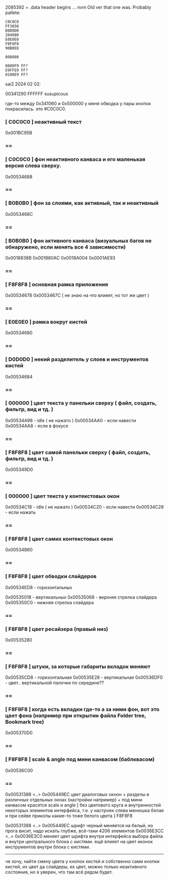 2085392 = .data header begins ... nvm Old ver that one was.
Probably pallete:

    C0C0C0
    FF3050 
    D0D0D0
    204080
    E0E0E0
    F8F8F8
    90B0E8

    808080

    0800F9 FF?
    E9FFE9 FF?
    0100E9 FF?

sai2 2024 02 02:

00341290 FFFFFF susupicous

где-то между 0x341060 и 0x500000 у меня обводка у пары кнопок покрасилась. это #C0C0C0.

### [ C0C0C0 ] неактивный текст
0x001BC95B
### ==

### [ C0C0C0 ] фон неактивного канваса и его маленькая версия слева сверху. 
0x00534688
### ==

### [ B0B0B0 ] фон за слоями, как активный, так и неактивный
0x0053468C
### ==

### [ B0B0B0 ] фон активного канваса (визуальных багов не обнаружено, если менять все 4 зависимости)
0x0018838B
0x001880AC
0x0018A004
0x0001AE93
### ==

### [ F8F8F8 ] основная рамка приложения
0x00534678 
0x0053467C ( не знаю на что влияет, но тот же цвет )
### ==

### [ E0E0E0 ] рамка вокруг кистей
0x00534680
### ==

### [ D0D0D0 ] некий разделитель у слоев и инструментов кистей
0x00534684
### ==


### [ 000000 ] цвет текста у панельки сверху ( файл, создать, фильтр, вид и тд. )
0x00534A98 - idle ( не нажато )
0x00534AA0 - если навести 
0x00534AA8 - если в фокусе
### ==

### [ F8F8F8 ] цвет самой панельки сверху ( файл, создать, фильтр, вид и тд. )
0x005349D0
### ==


### [ 000000 ] цвет текста у контекстовых окон
0x00534C18 - idle ( не нажато )
0x00534C20 - если навести
0x00534C28 - если нажать
### ==

### [ F8F8F8 ] цвет самих контекстовых окон
0x00534B60
### ==

### [ F8F8F8 ] цвет обводки слайдеров
0x00534ED8 - горизонтальных


0x00535018 - вертикальных
0x00535068 - верхняя стрелка слайдера
0x005350C0 - нижняя стрелка слайдера

### ==

### [ F8F8F8 ] цвет ресайзера (правый низ)
0x00535280
### ==


### [ F8F8F8 ] штуки, за которые габариты вкладок меняют
0x00535CD8 - горизонтальная
0x00535E28 - вертикальная
0x00536DF0 - цвет.. вертикальной палочки по середине??
### ==

### [ F8F8F8 ] когда есть вкладки где-то а за ними фон, вот это цвет фона (например при открытии файла Folder tree, Bookmark tree)
0x005370D0
### ==

### [ F8F8F8 ] scale & angle под мини канвасом (баблквасом)
0x00536C00
### ==

0x00531388 <..> 0x005449EC цвет диалоговых окнон + разделы в различных отдельных окнах (настройки например) + под мини канвасом красятся scale и angle [ без цветового круга и внутренностей некоторых элементов интерфейса, т.е. у настроек слева менюшка белая и при сейве приколы какие-то тоже белого цвета ] F8F8F8

0x00531388 <..> 0x005449EC шрифт черный меняется на белый, но прога висит, надо искать глубже, всё-таки 4206 элементов
0x0036E3CC <..> 0x0036E3C0 меняет цвет шрифта внутри интерфейса выбора файла и внутри центрального блока с кистями. ещё влияет на цвет иконок инструментов внутри блока с кистями.

---
че хочу, найти смену цвета у кнопок кистей и собственно сами кнопки кистей, их цвет да
слайдеры, их цвет, можно только неактивного состояния, но я уверен, что там всё рядом будет.